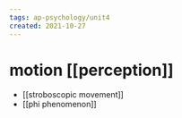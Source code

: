 ```yaml
---
tags: ap-psychology/unit4 
created: 2021-10-27
---
```


# motion [[perception]]

- [[stroboscopic movement]]
- [[phi phenomenon]]

<!---->